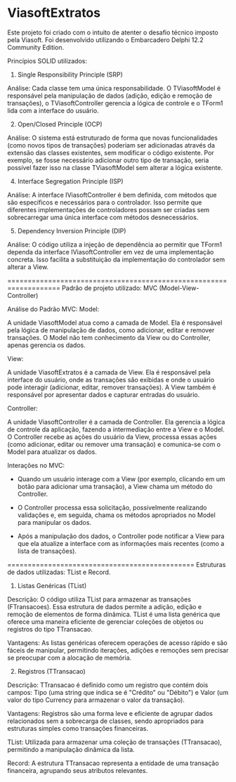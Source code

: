 # ViasoftExtratos
Este projeto foi criado com o intuito de atenter o desafio técnico imposto pela Viasoft. Foi desenvolvido utilizando o Embarcadero Delphi 12.2 Community Edition.

Princípios SOLID utilizados:

1. Single Responsibility Principle (SRP)

Análise: Cada classe tem uma única responsabilidade. O TViasoftModel é responsável pela manipulação de dados (adição, edição e remoção de transações), o TViasoftController gerencia a lógica de controle e o TForm1 lida com a interface do usuário.

2. Open/Closed Principle (OCP)

Análise: O sistema está estruturado de forma que novas funcionalidades (como novos tipos de transações) poderiam ser adicionadas através da extensão das classes existentes, sem modificar o código existente. Por exemplo, se fosse necessário adicionar outro tipo de transação, seria possível fazer isso na classe TViasoftModel sem alterar a lógica existente.

4. Interface Segregation Principle (ISP)

Análise: A interface IViasoftController é bem definida, com métodos que são específicos e necessários para o controlador. Isso permite que diferentes implementações de controladores possam ser criadas sem sobrecarregar uma única interface com métodos desnecessários.

5. Dependency Inversion Principle (DIP)

Análise: O código utiliza a injeção de dependência ao permitir que TForm1 dependa da interface IViasoftController em vez de uma implementação concreta. Isso facilita a substituição da implementação do controlador sem alterar a View.

===================================================================
Padrão de projeto utilizado: MVC (Model-View-Controller)

Análise do Padrão MVC:
Model:

A unidade ViasoftModel atua como a camada de Model. Ela é responsável pela lógica de manipulação de dados, como adicionar, editar e remover transações. O Model não tem conhecimento da View ou do Controller, apenas gerencia os dados.

View:

A unidade ViasoftExtratos é a camada de View. Ela é responsável pela interface do usuário, onde as transações são exibidas e onde o usuário pode interagir (adicionar, editar, remover transações). A View também é responsável por apresentar dados e capturar entradas do usuário.

Controller:

A unidade ViasoftController é a camada de Controller. Ela gerencia a lógica de controle da aplicação, fazendo a intermediação entre a View e o Model. O Controller recebe as ações do usuário da View, processa essas ações (como adicionar, editar ou remover uma transação) e comunica-se com o Model para atualizar os dados.

Interações no MVC:
- Quando um usuário interage com a View (por exemplo, clicando em um botão para adicionar uma transação), a View chama um método do Controller.

- O Controller processa essa solicitação, possivelmente realizando validações e, em seguida, chama os métodos apropriados no Model para manipular os dados.

- Após a manipulação dos dados, o Controller pode notificar a View para que ela atualize a interface com as informações mais recentes (como a lista de transações).

==============================================
Estruturas de dados utilizadas: TList e Record.

1. Listas Genéricas (TList<TTransacao>)

Descrição: O código utiliza TList<TTransacao> para armazenar as transações (FTransacoes). Essa estrutura de dados permite a adição, edição e remoção de elementos de forma dinâmica. TList é uma lista genérica que oferece uma maneira eficiente de gerenciar coleções de objetos ou registros do tipo TTransacao.

Vantagens: As listas genéricas oferecem operações de acesso rápido e são fáceis de manipular, permitindo iterações, adições e remoções sem precisar se preocupar com a alocação de memória.

2. Registros (TTransacao)

Descrição: TTransacao é definido como um registro que contém dois campos: Tipo (uma string que indica se é "Crédito" ou "Débito") e Valor (um valor do tipo Currency para armazenar o valor da transação).

Vantagens: Registros são uma forma leve e eficiente de agrupar dados relacionados sem a sobrecarga de classes, sendo apropriados para estruturas simples como transações financeiras.

TList: Utilizada para armazenar uma coleção de transações (TTransacao), permitindo a manipulação dinâmica da lista.

Record: A estrutura TTransacao representa a entidade de uma transação financeira, agrupando seus atributos relevantes.
